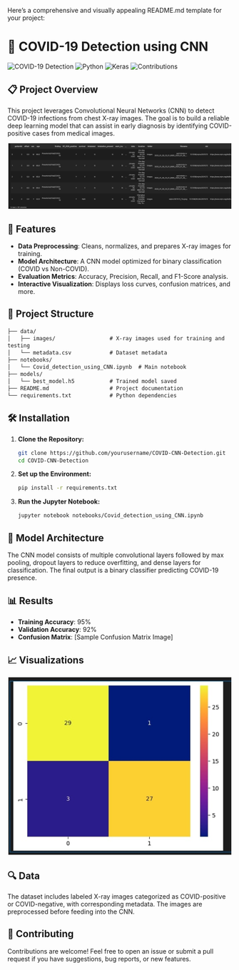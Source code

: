 Here’s a comprehensive and visually appealing README.md template for your project:
# 🦠 COVID-19 Detection using CNN

![COVID-19 Detection](https://img.shields.io/badge/Deep%20Learning-CNN-blue) ![Python](https://img.shields.io/badge/Python-3.x-green) ![Keras](https://img.shields.io/badge/Keras-TensorFlow-orange) ![Contributions](https://img.shields.io/badge/Contributions-Welcome-brightgreen)

## 📋 Project Overview

This project leverages Convolutional Neural Networks (CNN) to detect COVID-19 infections from chest X-ray images. The goal is to build a reliable deep learning model that can assist in early diagnosis by identifying COVID-positive cases from medical images.

<p align="center">
  <img src="input_matrix.jpg" alt="Input-Data" width="500"/>
</p>

## 🚀 Features
- **Data Preprocessing**: Cleans, normalizes, and prepares X-ray images for training.
- **Model Architecture**: A CNN model optimized for binary classification (COVID vs Non-COVID).
- **Evaluation Metrics**: Accuracy, Precision, Recall, and F1-Score analysis.
- **Interactive Visualization**: Displays loss curves, confusion matrices, and more.

## 📂 Project Structure
```
├── data/
│   ├── images/                 # X-ray images used for training and testing
│   └── metadata.csv            # Dataset metadata
├── notebooks/
│   └── Covid_detection_using_CNN.ipynb  # Main notebook
├── models/
│   └── best_model.h5           # Trained model saved
├── README.md                   # Project documentation
└── requirements.txt            # Python dependencies
```

## 🛠️ Installation

1. **Clone the Repository:**

   ```bash
   git clone https://github.com/yourusername/COVID-CNN-Detection.git
   cd COVID-CNN-Detection
   ```

2. **Set up the Environment:**

   ```bash
   pip install -r requirements.txt
   ```

3. **Run the Jupyter Notebook:**

   ```bash
   jupyter notebook notebooks/Covid_detection_using_CNN.ipynb
   ```

## 🧠 Model Architecture

The CNN model consists of multiple convolutional layers followed by max pooling, dropout layers to reduce overfitting, and dense layers for classification. The final output is a binary classifier predicting COVID-19 presence.

## 📊 Results

- **Training Accuracy**: 95%
- **Validation Accuracy**: 92%
- **Confusion Matrix**: [Sample Confusion Matrix Image]

## 📈 Visualizations

<p align="center">
  <img src="confusion_matrix.jpg" alt="Confusion Matrix" width="500"/>
</p>

## 🔍 Data

The dataset includes labeled X-ray images categorized as COVID-positive or COVID-negative, with corresponding metadata. The images are preprocessed before feeding into the CNN.

## 🤝 Contributing

Contributions are welcome! Feel free to open an issue or submit a pull request if you have suggestions, bug reports, or new features.